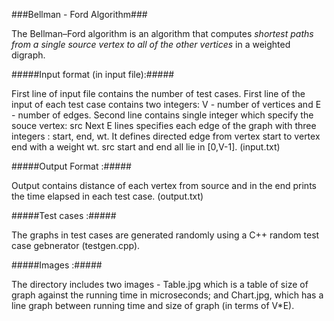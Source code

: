 ###Bellman - Ford Algorithm###

The Bellman–Ford algorithm is an algorithm that computes _shortest paths from a single source vertex to all of the other vertices_ in a weighted digraph.

#####Input format (in input file):#####

First line of input file contains the number of test cases.
First line of the input of each test case contains two integers: V - number of vertices and E - number of edges.
Second line contains single integer which specify the souce vertex: src
Next E lines specifies each edge of the graph with three integers : start, end, wt.
It defines directed edge from vertex start to vertex end with a weight wt.
src start and end all lie in [0,V-1].
(input.txt)

#####Output Format :#####

Output contains distance of each vertex from source and in the end prints the time elapsed in each test case. 
(output.txt)

#####Test cases :#####

The graphs in test cases are generated randomly using a C++ random test case gebnerator (testgen.cpp).

#####Images :#####

The directory includes two images - Table.jpg which is a table of size of graph against the running time in microseconds; and Chart.jpg, which has a line graph between running time and size of graph (in terms of V*E).
